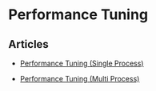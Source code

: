 # Performance Tuning


## Articles

-   [Performance Tuning (Single
    Process)](/articles/performance-tuning-single-process)


-   [Performance Tuning (Multi
    Process)](/articles/performance-tuning-multi-process)
